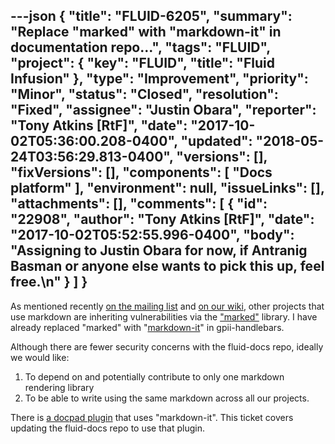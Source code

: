 ---json
{
  "title": "FLUID-6205",
  "summary": "Replace \"marked\" with \"markdown-it\" in documentation repo...",
  "tags": "FLUID",
  "project": {
    "key": "FLUID",
    "title": "Fluid Infusion"
  },
  "type": "Improvement",
  "priority": "Minor",
  "status": "Closed",
  "resolution": "Fixed",
  "assignee": "Justin Obara",
  "reporter": "Tony Atkins [RtF]",
  "date": "2017-10-02T05:36:00.208-0400",
  "updated": "2018-05-24T03:56:29.813-0400",
  "versions": [],
  "fixVersions": [],
  "components": [
    "Docs platform"
  ],
  "environment": null,
  "issueLinks": [],
  "attachments": [],
  "comments": [
    {
      "id": "22908",
      "author": "Tony Atkins [RtF]",
      "date": "2017-10-02T05:52:55.996-0400",
      "body": "Assigning to Justin Obara for now, if Antranig Basman or anyone else wants to pick this up, feel free.\n"
    }
  ]
}
---
As mentioned recently [on the mailing list](https://lists.gpii.net/pipermail/architecture/2017-September/004657.html) and [on our wiki](http://wiki.gpii.net/w/Technology_Evaluation_-_Rendering_Markdown), other projects that use markdown are inheriting vulnerabilities via the ["marked"](https://snyk.io/vuln/npm:marked) library.  I have already replaced "marked" with "[markdown-it](https://github.com/markdown-it/markdown-it)" in gpii-handlebars.

Although there are fewer security concerns with the fluid-docs repo, ideally we would like:

1. To depend on and potentially contribute to only one markdown rendering library
2. To be able to write using the same markdown  across all our projects.

There is [a docpad plugin](https://github.com/tbusser/docpad-plugin-markit) that uses "markdown-it".  This ticket covers updating the fluid-docs repo to use that plugin.

        